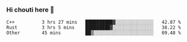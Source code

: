 ### Hi chouti here 👋


<!--START_SECTION:waka-->

```text
C++          3 hrs 27 mins   ██████████▓░░░░░░░░░░░░░░   42.87 %
Rust         3 hrs 5 mins    █████████▓░░░░░░░░░░░░░░░   38.22 %
Other        45 mins         ██▒░░░░░░░░░░░░░░░░░░░░░░   09.48 %
```

<!--END_SECTION:waka-->

<!--
**l0nl1f3/l0nl1f3** is a ✨ _special_ ✨ repository because its `README.md` (this file) appears on your GitHub profile.

Here are some ideas to get you started:

- 🔭 I’m currently working on ...
- 🌱 I’m currently learning ...
- 👯 I’m looking to collaborate on ...
- 🤔 I’m looking for help with ...
- 💬 Ask me about ...
- 📫 How to reach me: ...
- 😄 Pronouns: ...
- ⚡ Fun fact: ...
-->
